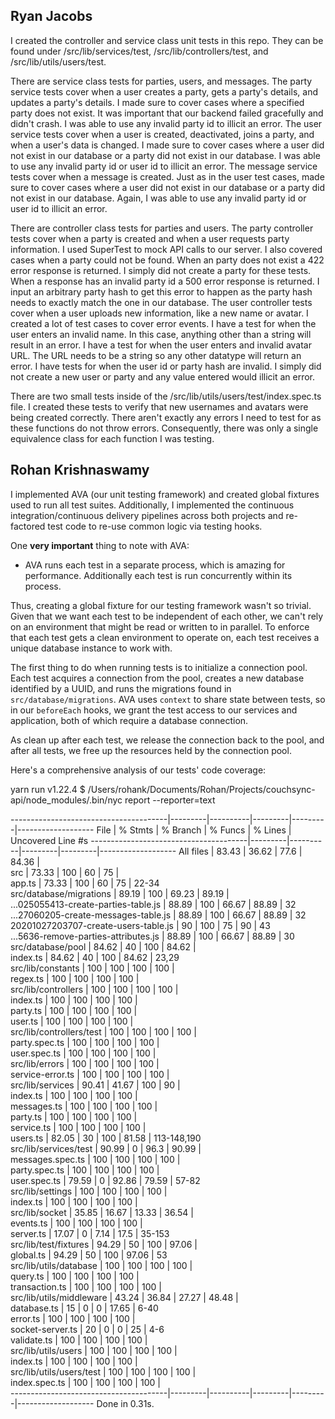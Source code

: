 ## Ryan Jacobs

I created the controller and service class unit tests in this repo. They can be found under /src/lib/services/test, /src/lib/controllers/test, and /src/lib/utils/users/test.

There are service class tests for parties, users, and messages. The party service tests cover when a user creates a party, gets a party's details, and updates a party's details. I made sure to cover cases where a specified party does not exist. It was important that our backend failed gracefully and didn't crash. I was able to use any invalid party id to illicit an error. The user service tests cover when a user is created, deactivated, joins a party, and when a user's data is changed. I made sure to cover cases where a user did not exist in our database or a party did not exist in our database. I was able to use any invalid party id or user id to illicit an error. The message service tests cover when a message is created. Just as in the user test cases, made sure to cover cases where a user did not exist in our database or a party did not exist in our database. Again, I was able to use any invalid party id or user id to illicit an error.

There are controller class tests for parties and users. The party controller tests cover when a party is created and when a user requests party information. I used SuperTest to mock API calls to our server. I also covered cases when a party could not be found. When an party does not exist a 422 error response is returned. I simply did not create a party for these tests. When a response has an invalid party id a 500 error response is returned. I input an arbitrary party hash to get this error to happen as the party hash needs to exactly match the one in our database. The user controller tests cover when a user uploads new information, like a new name or avatar. I created a lot of test cases to cover error events. I have a test for when the user enters an invalid name. In this case, anything other than a string will result in an error. I have a test for when the user enters and invalid avatar URL. The URL needs to be a string so any other datatype will return an error. I have tests for when the user id or party hash are invalid. I simply did not create a new user or party and any value entered would illicit an error.

There are two small tests inside of the /src/lib/utils/users/test/index.spec.ts file. I created these tests to verify that new usernames and avatars were being created correctly. There aren't exactly any errors I need to test for as these functions do not throw errors. Consequently, there was only a single equivalence class for each function I was testing.

## Rohan Krishnaswamy

I implemented AVA (our unit testing framework) and created global fixtures used to run all test suites. Additionally, I implemented the continuous integration/continuous delivery pipelines across both projects and re-factored test code to re-use common logic via testing hooks.

One **very important** thing to note with AVA:

- AVA runs each test in a separate process, which is amazing for performance. Additionally each test is run concurrently within its process.

Thus, creating a global fixture for our testing framework wasn't so trivial. Given that we want each test to be independent of each other, we can't rely on an environment that might be read or written to in parallel. To enforce that each test gets a clean environment to operate on, each test receives a unique database instance to work with.

The first thing to do when running tests is to initialize a connection pool. Each test acquires a connection from the pool, creates a new database identified by a UUID, and runs the migrations found in `src/database/migrations`. AVA uses `context` to share state between tests, so in our `beforeEach` hooks, we grant the test access to our services and application, both of which require a database connection.

As clean up after each test, we release the connection back to the pool, and after all tests, we free up the resources held by the connection pool.

Here's a comprehensive analysis of our tests' code coverage:

yarn run v1.22.4
\$ /Users/rohank/Documents/Rohan/Projects/couchsync-api/node_modules/.bin/nyc report --reporter=text

---------------------------------------|---------|----------|---------|---------|-------------------
File | % Stmts | % Branch | % Funcs | % Lines | Uncovered Line #s
---------------------------------------|---------|----------|---------|---------|-------------------
All files | 83.43 | 36.62 | 77.6 | 84.36 |  
 src | 73.33 | 100 | 60 | 75 |  
 app.ts | 73.33 | 100 | 60 | 75 | 22-34  
 src/database/migrations | 89.19 | 100 | 69.23 | 89.19 |  
 ...025055413-create-parties-table.js | 88.89 | 100 | 66.67 | 88.89 | 32  
 ...27060205-create-messages-table.js | 88.89 | 100 | 66.67 | 88.89 | 32  
 20201027203707-create-users-table.js | 90 | 100 | 75 | 90 | 43  
 ...5636-remove-parties-attributes.js | 88.89 | 100 | 66.67 | 88.89 | 30  
 src/database/pool | 84.62 | 40 | 100 | 84.62 |  
 index.ts | 84.62 | 40 | 100 | 84.62 | 23,29  
 src/lib/constants | 100 | 100 | 100 | 100 |  
 regex.ts | 100 | 100 | 100 | 100 |  
 src/lib/controllers | 100 | 100 | 100 | 100 |  
 index.ts | 100 | 100 | 100 | 100 |  
 party.ts | 100 | 100 | 100 | 100 |  
 user.ts | 100 | 100 | 100 | 100 |  
 src/lib/controllers/test | 100 | 100 | 100 | 100 |  
 party.spec.ts | 100 | 100 | 100 | 100 |  
 user.spec.ts | 100 | 100 | 100 | 100 |  
 src/lib/errors | 100 | 100 | 100 | 100 |  
 service-error.ts | 100 | 100 | 100 | 100 |  
 src/lib/services | 90.41 | 41.67 | 100 | 90 |  
 index.ts | 100 | 100 | 100 | 100 |  
 messages.ts | 100 | 100 | 100 | 100 |  
 party.ts | 100 | 100 | 100 | 100 |  
 service.ts | 100 | 100 | 100 | 100 |  
 users.ts | 82.05 | 30 | 100 | 81.58 | 113-148,190  
 src/lib/services/test | 90.99 | 0 | 96.3 | 90.99 |  
 messages.spec.ts | 100 | 100 | 100 | 100 |  
 party.spec.ts | 100 | 100 | 100 | 100 |  
 user.spec.ts | 79.59 | 0 | 92.86 | 79.59 | 57-82  
 src/lib/settings | 100 | 100 | 100 | 100 |  
 index.ts | 100 | 100 | 100 | 100 |  
 src/lib/socket | 35.85 | 16.67 | 13.33 | 36.54 |  
 events.ts | 100 | 100 | 100 | 100 |  
 server.ts | 17.07 | 0 | 7.14 | 17.5 | 35-153  
 src/lib/test/fixtures | 94.29 | 50 | 100 | 97.06 |  
 global.ts | 94.29 | 50 | 100 | 97.06 | 53  
 src/lib/utils/database | 100 | 100 | 100 | 100 |  
 query.ts | 100 | 100 | 100 | 100 |  
 transaction.ts | 100 | 100 | 100 | 100 |  
 src/lib/utils/middleware | 43.24 | 36.84 | 27.27 | 48.48 |  
 database.ts | 15 | 0 | 0 | 17.65 | 6-40  
 error.ts | 100 | 100 | 100 | 100 |  
 socket-server.ts | 20 | 0 | 0 | 25 | 4-6  
 validate.ts | 100 | 100 | 100 | 100 |  
 src/lib/utils/users | 100 | 100 | 100 | 100 |  
 index.ts | 100 | 100 | 100 | 100 |  
 src/lib/utils/users/test | 100 | 100 | 100 | 100 |  
 index.spec.ts | 100 | 100 | 100 | 100 |  
---------------------------------------|---------|----------|---------|---------|-------------------
Done in 0.31s.
